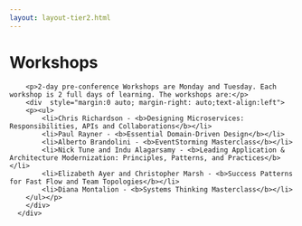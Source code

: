 ```yaml
---
layout: layout-tier2.html
---
```

<div class="container section workshops">
   <div class="col-lg-6 col-lg-offset-3">
   <h1 class="text-center">Workshops</h1>

        <p>2-day pre-conference Workshops are Monday and Tuesday. Each workshop is 2 full days of learning. The workshops are:</p>
        <div  style="margin:0 auto; margin-right: auto;text-align:left">
        <p><ul>
            <li>Chris Richardson - <b>Designing Microservices: Responsibilities, APIs and Collaborations</b></li>
            <li>Paul Rayner - <b>Essential Domain-Driven Design</b></li>
            <li>Alberto Brandolini - <b>EventStorming Masterclass</b></li>
            <li>Nick Tune and Indu Alagarsamy - <b>Leading Application & Architecture Modernization: Principles, Patterns, and Practices</b></li>
            <li>Elizabeth Ayer and Christopher Marsh - <b>Success Patterns for Fast Flow and Team Topologies</b></li>
            <li>Diana Montalion - <b>Systems Thinking Masterclass</b></li>
        </ul></p>
        </div>
      </div>    
   <div class="col-lg-12">
      <script type="text/javascript" src="https://sessionize.com/api/v2/q3d6hwxt/view/Sessions"></script>
   </div>
</div>
